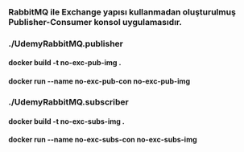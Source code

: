### RabbitMQ ile Exchange yapısı kullanmadan oluşturulmuş Publisher-Consumer konsol uygulamasıdır.

### ./UdemyRabbitMQ.publisher
#### docker build -t no-exc-pub-img .
#### docker run --name no-exc-pub-con no-exc-pub-img

### ./UdemyRabbitMQ.subscriber
#### docker build -t no-exc-subs-img .
#### docker run --name no-exc-subs-con no-exc-subs-img
